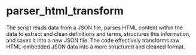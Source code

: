 # parser_html_transform
The script reads data from a JSON file, parses HTML content within the data to extract and clean definitions and terms, structures this information, and saves it into a new JSON file. The code effectively transforms raw HTML-embedded JSON data into a more structured and cleaned format.
